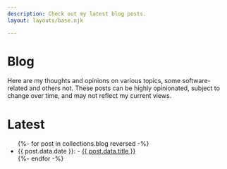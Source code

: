 ```yaml
---
description: Check out my latest blog posts.
layout: layouts/base.njk

---
```


# Blog

Here are my thoughts and opinions on various topics, some software-related and others not. These posts can be highly opinionated, subject to change over time, and may not reflect my current views.

# Latest

<ul>
    {%- for post in collections.blog reversed -%}
    <li>{{ post.data.date }}: - <a href="{{ post.url }}">{{ post.data.title }}</a></li>
    {%- endfor -%}
</ul>

